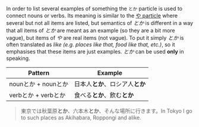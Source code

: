 In order to list several examples of something the `とか` particle is  used to connect nouns or verbs. Its meaning is similar to the [や particle](180) where several but not all items are listed, but semantics of *とか* is different in a way that all items of *とか* are meant as an example (so they are a bit more vague), but items of *や* are real items (not vague). To put it simply *とか* is often translated as *like (e.g. places like that, food like that, etc.)*, so it emphasises that these items are just examples.
*とか* can be used **only** in speaking.

|Pattern|Example|
|-|-|
|nounとか + nounとか|日本人**とか**、ロシア人**とか**|
|verbとか + verbとか|食べる**とか**、飲む**とか**|

>東京では秋葉原**とか**、六本木**とか**、そんな場所に行きます。In Tokyo I go to such places as Akihabara, Roppongi and alike.